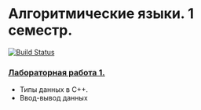 # Алгоритмические языки. 1 семестр.

[![Build Status](https://travis-ci.org/drewxa/bmstu-programming-languages.svg?branch=master)](https://travis-ci.org/drewxa/bmstu-programming-languages)

### [Лабораторная работа 1.](lab1/lab1_1.cpp)
* Типы данных в C++.
* Ввод-вывод данных
